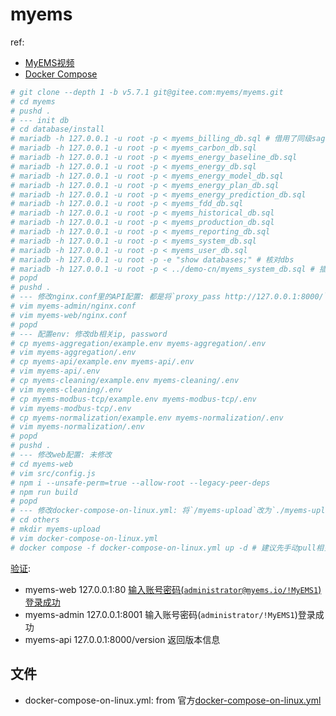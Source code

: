 # myems
ref:
- [MyEMS视频](https://space.bilibili.com/539108162/upload/video)
- [Docker Compose](https://myems.io/docs/installation/docker-compose)

```bash
# git clone --depth 1 -b v5.7.1 git@gitee.com:myems/myems.git
# cd myems
# pushd .
# --- init db
# cd database/install
# mariadb -h 127.0.0.1 -u root -p < myems_billing_db.sql # 借用了同级sago项目的mariadb
# mariadb -h 127.0.0.1 -u root -p < myems_carbon_db.sql
# mariadb -h 127.0.0.1 -u root -p < myems_energy_baseline_db.sql
# mariadb -h 127.0.0.1 -u root -p < myems_energy_db.sql
# mariadb -h 127.0.0.1 -u root -p < myems_energy_model_db.sql
# mariadb -h 127.0.0.1 -u root -p < myems_energy_plan_db.sql
# mariadb -h 127.0.0.1 -u root -p < myems_energy_prediction_db.sql
# mariadb -h 127.0.0.1 -u root -p < myems_fdd_db.sql
# mariadb -h 127.0.0.1 -u root -p < myems_historical_db.sql
# mariadb -h 127.0.0.1 -u root -p < myems_production_db.sql
# mariadb -h 127.0.0.1 -u root -p < myems_reporting_db.sql
# mariadb -h 127.0.0.1 -u root -p < myems_system_db.sql
# mariadb -h 127.0.0.1 -u root -p < myems_user_db.sql
# mariadb -h 127.0.0.1 -u root -p -e "show databases;" # 核对dbs
# mariadb -h 127.0.0.1 -u root -p < ../demo-cn/myems_system_db.sql # 插入演示数据, 可选, 见[数据库](https://myems.io/docs/installation/database)
# popd
# pushd .
# --- 修改nginx.conf里的API配置: 都是将`proxy_pass http://127.0.0.1:8000/`改为`proxy_pass http://api:8000/`
# vim myems-admin/nginx.conf
# vim myems-web/nginx.conf
# popd
# --- 配置env: 修改db相关ip, password
# cp myems-aggregation/example.env myems-aggregation/.env
# vim myems-aggregation/.env
# cp myems-api/example.env myems-api/.env
# vim myems-api/.env
# cp myems-cleaning/example.env myems-cleaning/.env
# vim myems-cleaning/.env
# cp myems-modbus-tcp/example.env myems-modbus-tcp/.env
# vim myems-modbus-tcp/.env
# cp myems-normalization/example.env myems-normalization/.env
# vim myems-normalization/.env
# popd
# pushd .
# --- 修改web配置: 未修改
# cd myems-web
# vim src/config.js
# npm i --unsafe-perm=true --allow-root --legacy-peer-deps
# npm run build
# popd
# --- 修改docker-compose-on-linux.yml: 将`/myems-upload`改为`./myems-upload`
# cd others
# mkdir myems-upload
# vim docker-compose-on-linux.yml
# docker compose -f docker-compose-on-linux.yml up -d # 建议先手动pull相关基础镜像再执行该命令, 其次注意与其他docker容器的端口冲突, 比如80,443等
```

[验证](https://myems.io/docs/installation/docker-compose):
- myems-web	127.0.0.1:80	[输入账号密码(`administrator@myems.io/!MyEMS1`)登录成功](https://myems.io/docs/installation/docker-linux#%E9%BB%98%E8%AE%A4%E5%AF%86%E7%A0%81)
- myems-admin	127.0.0.1:8001	输入账号密码(`administrator/!MyEMS1`)登录成功
- myems-api	127.0.0.1:8000/version	返回版本信息

## 文件
- docker-compose-on-linux.yml: from 官方[docker-compose-on-linux.yml](https://gitee.com/myems/myems/blob/master/others/docker-compose-on-linux.yml)